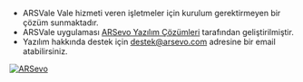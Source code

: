 * ARSVale Vale hizmeti veren işletmeler için kurulum gerektirmeyen bir çözüm sunmaktadır.
* ARSVale uygulaması [ARSevo Yazılım Çözümleri][arsevourl] tarafından geliştirilmiştir.
* Yazılım hakkında destek için [destek@arsevo.com][arsevodestekmail] adresine bir email atabilirsiniz.


[![ARSevo][logo]][arsevourl]
 
[logo]: https://www.arsevo.com/assets/images/personal/logowitharsevo.jpg
[arsevourl]: https://www.arsevo.com
[arsevodestekmail]: mailto:destek@arsevo.com?subject=Destek
